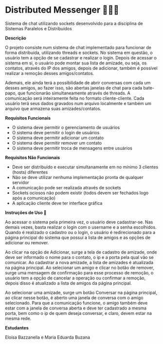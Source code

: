 # Distributed Messenger 👨‍👨‍👧
Sistema de chat utilizando sockets desenvolvido para a disciplina de Sistemas Paralelos e Distribuídos

**Descrição**

O projeto consiste num sistema de chat implementado para funcionar de forma distribuída, utilizando threads e sockets. No sistema em questão, o usuário tem a opção de se cadastrar e realizar o login. Depois de acessar o sistema em si, o usuário pode montar sua lista de amizade, ou seja, os contatos, através do IP dos amigos, depois de adicionar, também é possível realizar a remoção desses amigos/contatos.

Ademais, ele ainda terá a possibilidade de abrir conversas com cada um desses amigos, ao fazer isso, são abertas janelas de chat para cada bate-papo, que funcionarão simultaneamente através de threads. A comunicação será inteiramente feita no formato cliente-cliente. Cada usuário terá seus dados gravados num arquivo localmente e também um arquivo que armazena suas amizades/contatos.

**Requisitos Funcionais**

- O sistema deve permitir o gerenciamento de usuários
- O sistema deve permitir o login de usuários
- O sistema deve permitir adicionar um contato
- O sistema deve permitir remover um contato
- O sistema deve permitir troca de mensagens entre usuários

**Requisitos Não Funcionais**

- Deve ser distribuído e executar simultanamente em no mínimo 3 clientes (hosts) diferentes
- Não se deve utilizar nenhuma implementação pronta de qualquer servidor
- A comunicação pode ser realizada através de sockets
- Sockets ociosos não podem existir (todos devem ser fechados logo após a comunicação)
- A aplicação cliente deve ter interface gráfica

**Instruções de Uso 📜** 

Ao acessar o sistema pela primeira vez, o usuário deve cadastrar-se. Nas demais vezes, basta realizar o login com o username e a senha escolhidos. Quando é realizado o cadastro ou o login, o usuário é redirecionado para a página principal do sistema que possui a lista de amigos e as opções de adicionar ou remover. 

Ao clicar na opção de Adicionar, surge a tela de cadastro de amizade, onde deve ser informado o nome para o contato, o ip e a porta pela qual vão se comunicar. Ao cadastrar a nova amizade, a lista de amizades é atualizada na página principal. Ao selecionar um amigo e clicar no botão de remover, surge uma mensagem de confirmação para esse processo de remoção, o usuário tem a opção de cancelar a operação ou confirmar a remoção, depois disso é atualizado a lista de amigos da página principal.

Ao selecionar uma amizade, surge um botão Conversar na página principal, ao clicar nesse botão, é aberto uma janela de conversa com o amigo selecionado. Para que a comunicação funcione, o amigo também deve estar com a janela de conversa aberta e deve ter cadastrado a mesma porta, bem como o ip de quem deseja conversar, e claro, devem estar na mesma rede.

**Estudantes**

Eloísa Bazzanella e Maria Eduarda Buzana
